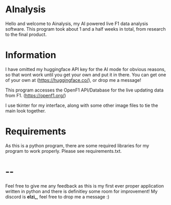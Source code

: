 # AInalysis
Hello and welcome to Ainalysis, my AI powered live F1 data analysis software.
This program took about 1 and a half weeks in total, from research to the final product.

# Information
I have omitted my huggingface API key for the AI mode for obvious reasons, so that wont work until you get your own and put it in there.
You can get one of your own at (https://huggingface.co/), or drop me a message!

This program accesses the OpenF1 API/Database for the live updating data from F1. (https://openf1.org/)

I use tkinter for my interface, along with some other image files to tie the main look together.

# Requirements
As this is a python program, there are some required libraries for my program to work properly. Please see requirements.txt.

# --
Feel free to give me any feedback as this is my first ever proper application written in python and there is definitley some room for improvement!
My discord is **elzi_**, feel free to drop me a message :)

